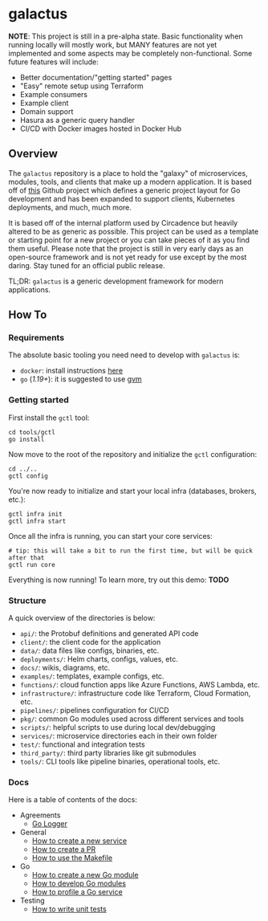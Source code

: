 # galactus

**NOTE**: This project is still in a pre-alpha state. Basic functionality when running locally will mostly work, but MANY features are not yet implemented and some aspects may be completely non-functional. Some future features will include:

- Better documentation/"getting started" pages
- "Easy" remote setup using Terraform
- Example consumers
- Example client
- Domain support
- Hasura as a generic query handler
- CI/CD with Docker images hosted in Docker Hub

## Overview

The `galactus` repository is a place to hold the "galaxy" of microservices, modules, tools, and clients that make up a modern application. It is based off of [this](https://github.com/golang-standards/project-layout) Github project which defines a generic project layout for Go development and has been expanded to support clients, Kubernetes deployments, and much, much more.

It is based off of the internal platform used by Circadence but heavily altered to be as generic as possible. This project can be used as a template or starting point for a new project or you can take pieces of it as you find them useful. Please note that the project is still in very early days as an open-source framework and is not yet ready for use except by the most daring. Stay tuned for an official public release.

TL;DR: `galactus` is a generic development framework for modern applications.

## How To

### Requirements

The absolute basic tooling you need need to develop with `galactus` is:

- `docker`: install instructions [here](https://docs.docker.com/get-docker/)
- `go` (*1.19+*): it is suggested to use [gvm](https://github.com/moovweb/gvm)

### Getting started

First install the `gctl` tool:

```shell
cd tools/gctl
go install
```

Now move to the root of the repository and initialize the `gctl` configuration:

```shell
cd ../..
gctl config
```

You're now ready to initialize and start your local infra (databases, brokers, etc.):

```shell
gctl infra init
gctl infra start
```

Once all the infra is running, you can start your core services:

```shell
# tip: this will take a bit to run the first time, but will be quick after that
gctl run core
```

Everything is now running! To learn more, try out this demo: **TODO**

### Structure

A quick overview of the directories is below:

- `api/`: the Protobuf definitions and generated API code
- `client/`: the client code for the application
- `data/`: data files like configs, binaries, etc.
- `deployments/`: Helm charts, configs, values, etc.
- `docs/`: wikis, diagrams, etc.
- `examples/`: templates, example configs, etc.
- `functions/`: cloud function apps like Azure Functions, AWS Lambda, etc.
- `infrastructure/`: infrastructure code like Terraform, Cloud Formation, etc.
- `pipelines/`: pipelines configuration for CI/CD
- `pkg/`: common Go modules used across different services and tools
- `scripts/`: helpful scripts to use during local dev/debugging
- `services/`: microservice directories each in their own folder
- `test/`: functional and integration tests
- `third_party/`: third party libraries like git submodules
- `tools/`: CLI tools like pipeline binaries, operational tools, etc.

### Docs

Here is a table of contents of the docs:

- Agreements
  - [Go Logger](docs/agreements/go-logger.md)
- General
  - [How to create a new service](docs/general/how-to-create-a-microservice.md)
  - [How to create a PR](docs/general/how-to-create-a-pr.md)
  - [How to use the Makefile](docs/general/how-to-use-the-makefile.md)
- Go
  - [How to create a new Go module](docs/go/how-to-create-a-go-module.md)
  - [How to develop Go modules](docs/go/how-to-develop-go-modules.md)
  - [How to profile a Go service](docs/go/how-to-profile-a-go-service.md)
- Testing
  - [How to write unit tests](docs/testing/how-to-write-unit-tests.md)
